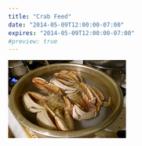 ```yaml
---
title: "Crab Feed"
date: "2014-05-09T12:00:00-07:00"
expires: "2014-05-09T12:00:00-07:00"
#preview: true
---
```


![Bowl of crab](3061947693_367ffa3f06_m.jpg "More photos by Naotake Murayama at http://www.flickr.com/photos/naotakem/")
